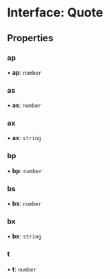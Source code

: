 # Interface: Quote

## Properties

### ap

• **ap**: `number`

### as

• **as**: `number`

### ax

• **ax**: `string`

### bp

• **bp**: `number`

### bs

• **bs**: `number`

### bx

• **bx**: `string`

### t

• **t**: `number`
